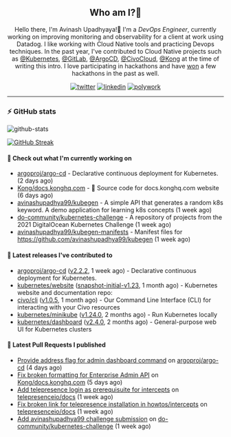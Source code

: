<div align='center'>
  
 ## Who am I?🤔

Hello there, I'm Avinash Upadhyaya!👋 I'm a _DevOps Engineer_, currently working on improving monitoring and observability for a client at work using Datadog. I like working with Cloud Native tools and practicing Devops techniques. In the past year, I've contributed to Cloud Native projects such as [@Kubernetes](https://github.com/pulls?q=is%3Apr+author%3Aavinashupadhya99+archived%3Afalse+user%3Akubernetes), [@GitLab](https://gitlab.com/groups/gitlab-org/-/merge_requests?scope=all&state=all&author_username=avinashupadhya99), [@ArgoCD](https://github.com/pulls?q=is%3Apr+author%3Aavinashupadhya99+archived%3Afalse+user%3Aargoproj), [@CivoCloud](https://github.com/pulls?q=is%3Apr+author%3Aavinashupadhya99+archived%3Afalse+user%3Acivo), [@Kong](https://github.com/pulls?q=is%3Apr+author%3Aavinashupadhya99+archived%3Afalse+user%3AKong) at the time of writing this intro. I love participating in hackathons and have [won](https://devpost.com/avinashupadhya99) a few hackathons in the past as well.


[![twitter](https://img.shields.io/badge/-@avinash__ukr-%231DA1F2?style=for-the-badge&logo=twitter&logoColor=ffffff)](https://twitter.com/avinash_ukr)
[![linkedin](https://img.shields.io/badge/-Avinash%20Upadhyaya-%230A67C3?style=for-the-badge&logo=linkedin&logoColor=ffffff)](https://www.linkedin.com/in/avinash-upadhyaya/)
[![polywork](https://img.shields.io/badge/-@avinashupadhya99-%23338BFF?style=for-the-badge&logo=polywork&logoColor=ffffff)](https://www.polywork.com/avinashupadhya99)

---

</div>

### ⚡ GitHub stats

![github-stats](https://github-readme-stats.vercel.app/api?username=avinashupadhya99&show_icons=true&theme=tokyonight)

[![GitHub Streak](https://github-readme-streak-stats.herokuapp.com?user=avinashupadhya99&theme=dark&hide_border=true&date_format=M%20j%5B%2C%20Y%5D)](https://git.io/streak-stats)

#### 👷 Check out what I'm currently working on

- [argoproj/argo-cd](https://github.com/argoproj/argo-cd) - Declarative continuous deployment for Kubernetes. (2 days ago)
- [Kong/docs.konghq.com](https://github.com/Kong/docs.konghq.com) - 🦍 Source code for docs.konghq.com website (6 days ago)
- [avinashupadhya99/kubegen](https://github.com/avinashupadhya99/kubegen) - A simple API that generates a random k8s keyword. A demo application for learning k8s concepts (1 week ago)
- [do-community/kubernetes-challenge](https://github.com/do-community/kubernetes-challenge) - A repository of projects from the 2021 DigitalOcean Kubernetes Challenge  (1 week ago)
- [avinashupadhya99/kubegen-manifests](https://github.com/avinashupadhya99/kubegen-manifests) - Manifest files for https://github.com/avinashupadhya99/kubegen (1 week ago)

#### 🔭 Latest releases I've contributed to

- [argoproj/argo-cd](https://github.com/argoproj/argo-cd) ([v2.2.2](https://github.com/argoproj/argo-cd/releases/tag/v2.2.2), 1 week ago) - Declarative continuous deployment for Kubernetes.
- [kubernetes/website](https://github.com/kubernetes/website) ([snapshot-initial-v1.23](https://github.com/kubernetes/website/releases/tag/snapshot-initial-v1.23), 1 month ago) - Kubernetes website and documentation repo: 
- [civo/cli](https://github.com/civo/cli) ([v1.0.5](https://github.com/civo/cli/releases/tag/v1.0.5), 1 month ago) - Our Command Line Interface (CLI) for interacting with your Civo resources
- [kubernetes/minikube](https://github.com/kubernetes/minikube) ([v1.24.0](https://github.com/kubernetes/minikube/releases/tag/v1.24.0), 2 months ago) - Run Kubernetes locally
- [kubernetes/dashboard](https://github.com/kubernetes/dashboard) ([v2.4.0](https://github.com/kubernetes/dashboard/releases/tag/v2.4.0), 2 months ago) - General-purpose web UI for Kubernetes clusters

#### 🔨 Latest Pull Requests I published

- [Provide address flag for admin dashboard command](https://github.com/argoproj/argo-cd/pull/8095) on [argoproj/argo-cd](https://github.com/argoproj/argo-cd) (4 days ago)
- [Fix broken formatting for Enterprise Admin API](https://github.com/Kong/docs.konghq.com/pull/3517) on [Kong/docs.konghq.com](https://github.com/Kong/docs.konghq.com) (5 days ago)
- [Add telepresence login as prerequisuite for intercepts](https://github.com/telepresenceio/docs/pull/51) on [telepresenceio/docs](https://github.com/telepresenceio/docs) (1 week ago)
- [Fix broken link for telepresence installation in howtos/intercepts](https://github.com/telepresenceio/docs/pull/50) on [telepresenceio/docs](https://github.com/telepresenceio/docs) (1 week ago)
- [Add avinashupadhya99 challenge submission](https://github.com/do-community/kubernetes-challenge/pull/208) on [do-community/kubernetes-challenge](https://github.com/do-community/kubernetes-challenge) (1 week ago)


